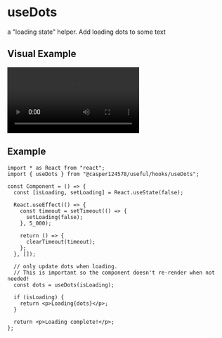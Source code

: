 # useDots

a "loading state" helper. Add loading dots to some text

## Visual Example

![Visual example of use-dots hook](https://i.imgur.com/AmYJH3w.mp4)

## Example

```tsx
import * as React from "react";
import { useDots } from "@casper124578/useful/hooks/useDots";

const Component = () => {
  const [isLoading, setLoading] = React.useState(false);

  React.useEffect(() => {
    const timeout = setTimeout(() => {
      setLoading(false);
    }, 5_000);

    return () => {
      clearTimeout(timeout);
    };
  }, []);

  // only update dots when loading.
  // This is important so the component doesn't re-render when not needed!
  const dots = useDots(isLoading);

  if (isLoading) {
    return <p>Loading{dots}</p>;
  }

  return <p>Loading complete!</p>;
};
```
